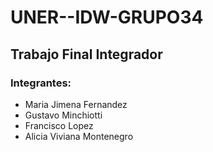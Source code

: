 # UNER--IDW-GRUPO34
## Trabajo Final Integrador

### Integrantes:

- Maria Jimena Fernandez
- Gustavo Minchiotti
- Francisco Lopez
- Alicia Viviana Montenegro

